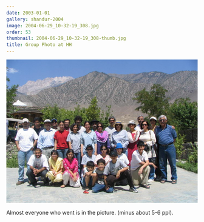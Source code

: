 ```yaml
---
date: 2003-01-01
gallery: shandur-2004
image: 2004-06-29_10-32-19_308.jpg
order: 53
thumbnail: 2004-06-29_10-32-19_308-thumb.jpg
title: Group Photo at HH
---
```


![Group Photo at HH](./2004-06-29_10-32-19_308.jpg)

Almost everyone who went is in the picture. (minus about 5-6 ppl).